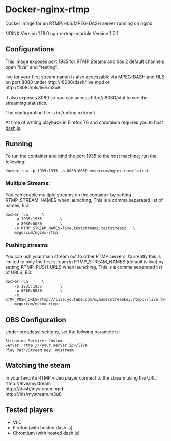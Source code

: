 # Docker-nginx-rtmp
Docker image for an RTMP/HLS/MPEG-DASH server running on nginx

NGINX Version 1.18.0
nginx-rtmp-module Version 1.2.1

## Configurations
This image exposes port 1935 for RTMP Steams and has 2 default channels open "live" and "testing".

live (or your first stream name) is also accessable via MPEG-DASH and HLS on port 8080 under http://<your server ip>:8080/dash/live.mpd or http://<your server ip>:8080/hls/live.m3u8.

It also exposes 8080 so you can access http://<your server ip>:8080/stat to see the streaming statistics.

The configuration file is in /opt/nginx/conf/

At time of writing playback in Firefox 76 and chromium requires you to host [dash.js](https://github.com/Dash-Industry-Forum/dash.js).

## Running

To run the container and bind the port 1935 to the host machine; run the following:
```
docker run -p 1935:1935 -p 8080:8080 mvgorcum/nginx-rtmp:latest
```

### Multiple Streams:
You can enable multiple streams on the container by setting RTMP_STREAM_NAMES when launching, This is a comma seperated list of names, E.G.
```
docker run      \
    -p 1935:1935        \
    -p 8080:8080        \
    -e RTMP_STREAM_NAMES=live,teststream1,teststream2   \
    mvgorcum/nginx-rtmp
```

### Pushing streams
You can ush your main stream out to other RTMP servers, Currently this is limited to only the first stream in RTMP_STREAM_NAMES (default is live) by setting RTMP_PUSH_URLS when launching, This is a comma seperated list of URLS, EG:
```
docker run      \
    -p 1935:1935        \
    -p 8080:8080        \
    -e RTMP_PUSH_URLS=rtmp://live.youtube.com/myname/streamkey,rtmp://live.twitch.tv/app/streamkey
    mvgorcum/nginx-rtmp
```

## OBS Configuration
Under broadcast settigns, set the follwing parameters:
```
Streaming Service: Custom
Server: rtmp://<your server ip>/live
Play Path/Stream Key: mystream
```

## Watching the steam

In your favorite RTMP video player connect to the stream using the URL:  
rtmp://<your server ip>/live/mystream  
http://<your server ip>/dash/mystream.mpd  
http://<your server ip>/hls/mystream.m3u8


## Tested players
 * VLC
 * Firefox (with hosted dash.js)
 * Chromium (with hosted dash.js)
